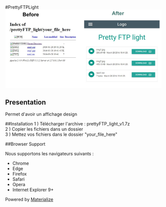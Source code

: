 #PrettyFTPLight
![alt tag](https://github.com/Erozbliz/prettyFTP_light/blob/master/css/beforeafter.png?raw=true)


## Presentation
Permet d'avoir un affichage design


##Installation
1 ) Télécharger l'archive : prettyFTP_light_v1.7z<br />
2 ) Copier les fichiers dans un dossier <br />
3 ) Mettez vos fichiers dans le dossier "your_file_here"<br />




##Browser Support

Nous supportons les navigateurs suivants :

* Chrome
* Edge
* Firefox
* Safari
* Opera
* Internet Explorer 9+


Powered by [Materialize](http://materializecss.com/)


